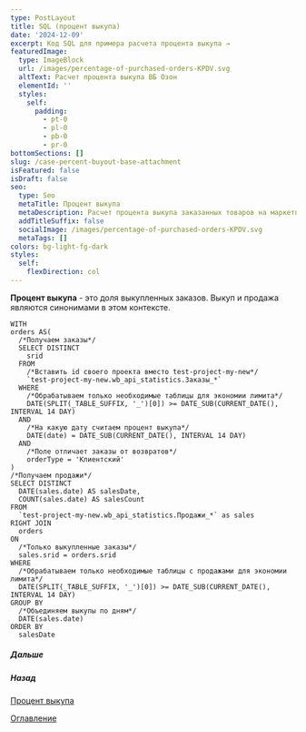 ```yaml
---
type: PostLayout
title: SQL (процент выкупа)
date: '2024-12-09'
excerpt: Код SQL для примера расчета процента выкупа →
featuredImage:
  type: ImageBlock
  url: /images/percentage-of-purchased-orders-KPDV.svg
  altText: Расчет процента выкупа ВБ Озон
  elementId: ''
  styles:
    self:
      padding:
        - pt-0
        - pl-0
        - pb-0
        - pr-0
bottomSections: []
slug: /case-percent-buyout-base-attachment
isFeatured: false
isDraft: false
seo:
  type: Seo
  metaTitle: Процент выкупа
  metaDescription: Расчет процента выкупа заказанных товаров на маркетплейсе
  addTitleSuffix: false
  socialImage: /images/percentage-of-purchased-orders-KPDV.svg
  metaTags: []
colors: bg-light-fg-dark
styles:
  self:
    flexDirection: col
---
```

**Процент выкупа** - это доля выкупленных заказов. Выкуп и продажа являются синонимами в этом контексте.

```
WITH
orders AS(  
  /*Получаем заказы*/  
  SELECT DISTINCT  
    srid 
  FROM   
    /*Вставить id своего проекта вместо test-project-my-new*/
    `test-project-my-new.wb_api_statistics.Заказы_*`  
  WHERE  
    /*Обрабатываем только необходимые таблицы для экономии лимита*/
    DATE(SPLIT(_TABLE_SUFFIX, '_')[0]) >= DATE_SUB(CURRENT_DATE(), INTERVAL 14 DAY)  
  AND  
    /*На какую дату считаем процент выкупа*/
    DATE(date) = DATE_SUB(CURRENT_DATE(), INTERVAL 14 DAY)  
  AND  
    /*Поле отличает заказы от возвратов*/
    orderType = 'Клиентский'
)
/*Получаем продажи*/
SELECT DISTINCT
  DATE(sales.date) AS salesDate,
  COUNT(sales.date) AS salesCount
FROM
  `test-project-my-new.wb_api_statistics.Продажи_*` as sales
RIGHT JOIN
  orders
ON
  /*Только выкупленные заказы*/
  sales.srid = orders.srid
WHERE
  /*Обрабатываем только необходимые таблицы с продажами для экономии лимита*/
  DATE(SPLIT(_TABLE_SUFFIX, '_')[0]) >= DATE_SUB(CURRENT_DATE(), INTERVAL 14 DAY)
GROUP BY
  /*Объединяем выкупы по дням*/
  DATE(sales.date)
ORDER BY 
  salesDate

```

##### Дальше

[](/blog/google-script-authorization/)

##### Назад

[Процент выкупа](/blog/case-percent-buyout-base/)

[Оглавление](/blog/table-of-contents)
